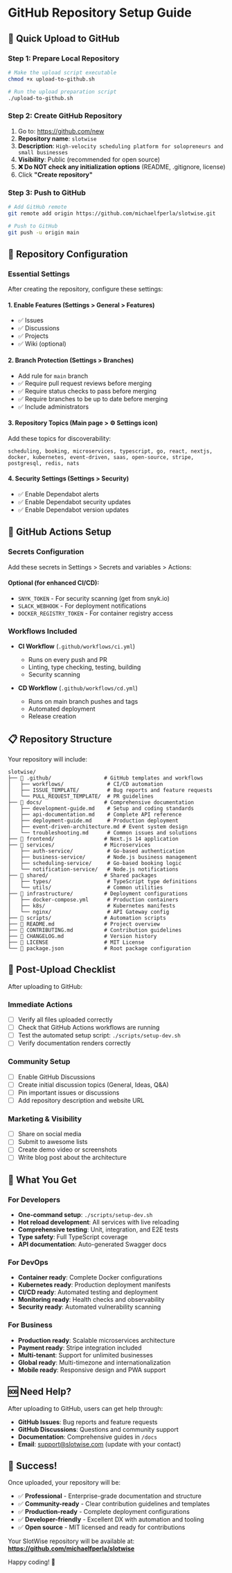 # GitHub Repository Setup Guide

## 🚀 Quick Upload to GitHub

### Step 1: Prepare Local Repository
```bash
# Make the upload script executable
chmod +x upload-to-github.sh

# Run the upload preparation script
./upload-to-github.sh
```

### Step 2: Create GitHub Repository
1. Go to: https://github.com/new
2. **Repository name**: `slotwise`
3. **Description**: `High-velocity scheduling platform for solopreneurs and small businesses`
4. **Visibility**: Public (recommended for open source)
5. **❌ Do NOT check any initialization options** (README, .gitignore, license)
6. Click **"Create repository"**

### Step 3: Push to GitHub
```bash
# Add GitHub remote
git remote add origin https://github.com/michaelfperla/slotwise.git

# Push to GitHub
git push -u origin main
```

## 🔧 Repository Configuration

### Essential Settings
After creating the repository, configure these settings:

#### 1. Enable Features (Settings > General > Features)
- ✅ Issues
- ✅ Discussions  
- ✅ Projects
- ✅ Wiki (optional)

#### 2. Branch Protection (Settings > Branches)
- Add rule for `main` branch
- ✅ Require pull request reviews before merging
- ✅ Require status checks to pass before merging
- ✅ Require branches to be up to date before merging
- ✅ Include administrators

#### 3. Repository Topics (Main page > ⚙️ Settings icon)
Add these topics for discoverability:
```
scheduling, booking, microservices, typescript, go, react, nextjs, docker, kubernetes, event-driven, saas, open-source, stripe, postgresql, redis, nats
```

#### 4. Security Settings (Settings > Security)
- ✅ Enable Dependabot alerts
- ✅ Enable Dependabot security updates
- ✅ Enable Dependabot version updates

## 🤖 GitHub Actions Setup

### Secrets Configuration
Add these secrets in Settings > Secrets and variables > Actions:

#### Optional (for enhanced CI/CD):
- `SNYK_TOKEN` - For security scanning (get from snyk.io)
- `SLACK_WEBHOOK` - For deployment notifications
- `DOCKER_REGISTRY_TOKEN` - For container registry access

### Workflows Included
- **CI Workflow** (`.github/workflows/ci.yml`)
  - Runs on every push and PR
  - Linting, type checking, testing, building
  - Security scanning
  
- **CD Workflow** (`.github/workflows/cd.yml`)
  - Runs on main branch pushes and tags
  - Automated deployment
  - Release creation

## 📋 Repository Structure

Your repository will include:

```
slotwise/
├── 📁 .github/                 # GitHub templates and workflows
│   ├── workflows/              # CI/CD automation
│   ├── ISSUE_TEMPLATE/         # Bug reports and feature requests
│   └── PULL_REQUEST_TEMPLATE/  # PR guidelines
├── 📁 docs/                    # Comprehensive documentation
│   ├── development-guide.md    # Setup and coding standards
│   ├── api-documentation.md    # Complete API reference
│   ├── deployment-guide.md     # Production deployment
│   ├── event-driven-architecture.md # Event system design
│   └── troubleshooting.md      # Common issues and solutions
├── 📁 frontend/                # Next.js 14 application
├── 📁 services/                # Microservices
│   ├── auth-service/           # Go-based authentication
│   ├── business-service/       # Node.js business management
│   ├── scheduling-service/     # Go-based booking logic
│   └── notification-service/   # Node.js notifications
├── 📁 shared/                  # Shared packages
│   ├── types/                  # TypeScript type definitions
│   └── utils/                  # Common utilities
├── 📁 infrastructure/          # Deployment configurations
│   ├── docker-compose.yml      # Production containers
│   ├── k8s/                    # Kubernetes manifests
│   └── nginx/                  # API Gateway config
├── 📁 scripts/                 # Automation scripts
├── 📄 README.md                # Project overview
├── 📄 CONTRIBUTING.md          # Contribution guidelines
├── 📄 CHANGELOG.md             # Version history
├── 📄 LICENSE                  # MIT License
└── 📄 package.json             # Root package configuration
```

## 🌟 Post-Upload Checklist

After uploading to GitHub:

### Immediate Actions
- [ ] Verify all files uploaded correctly
- [ ] Check that GitHub Actions workflows are running
- [ ] Test the automated setup script: `./scripts/setup-dev.sh`
- [ ] Verify documentation renders correctly

### Community Setup
- [ ] Enable GitHub Discussions
- [ ] Create initial discussion topics (General, Ideas, Q&A)
- [ ] Pin important issues or discussions
- [ ] Add repository description and website URL

### Marketing & Visibility
- [ ] Share on social media
- [ ] Submit to awesome lists
- [ ] Create demo video or screenshots
- [ ] Write blog post about the architecture

## 🎯 What You Get

### For Developers
- **One-command setup**: `./scripts/setup-dev.sh`
- **Hot reload development**: All services with live reloading
- **Comprehensive testing**: Unit, integration, and E2E tests
- **Type safety**: Full TypeScript coverage
- **API documentation**: Auto-generated Swagger docs

### For DevOps
- **Container ready**: Complete Docker configurations
- **Kubernetes ready**: Production deployment manifests
- **CI/CD ready**: Automated testing and deployment
- **Monitoring ready**: Health checks and observability
- **Security ready**: Automated vulnerability scanning

### For Business
- **Production ready**: Scalable microservices architecture
- **Payment ready**: Stripe integration included
- **Multi-tenant**: Support for unlimited businesses
- **Global ready**: Multi-timezone and internationalization
- **Mobile ready**: Responsive design and PWA support

## 🆘 Need Help?

After uploading to GitHub, users can get help through:
- **GitHub Issues**: Bug reports and feature requests
- **GitHub Discussions**: Questions and community support
- **Documentation**: Comprehensive guides in `/docs`
- **Email**: support@slotwise.com (update with your contact)

## 🎉 Success!

Once uploaded, your repository will be:
- ✅ **Professional** - Enterprise-grade documentation and structure
- ✅ **Community-ready** - Clear contribution guidelines and templates
- ✅ **Production-ready** - Complete deployment configurations
- ✅ **Developer-friendly** - Excellent DX with automation and tooling
- ✅ **Open source** - MIT licensed and ready for contributions

Your SlotWise repository will be available at:
**https://github.com/michaelfperla/slotwise**

Happy coding! 🚀
